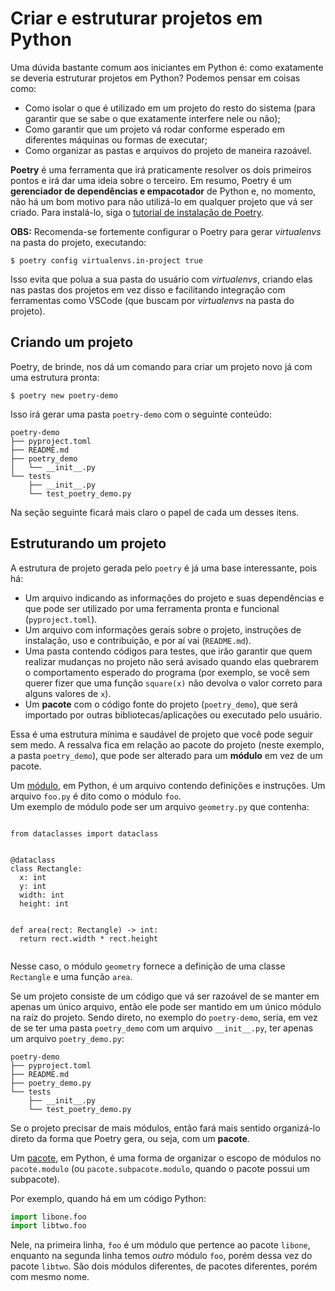 Criar e estruturar projetos em Python
=====================================

Uma dúvida bastante comum aos iniciantes em Python é: como exatamente se
deveria estruturar projetos em Python? Podemos pensar em coisas como:
- Como isolar o que é utilizado em um projeto do resto do sistema (para
  garantir que se sabe o que exatamente interfere nele ou não);
- Como garantir que um projeto vá rodar conforme esperado em diferentes
  máquinas ou formas de executar;
- Como organizar as pastas e arquivos do projeto de maneira razoável.

**Poetry** é uma ferramenta que irá praticamente resolver os dois primeiros
pontos e irá dar uma ideia sobre o terceiro. Em resumo, Poetry é um
**gerenciador de dependências e empacotador** de Python e, no momento, não há
um bom motivo para não utilizá-lo em qualquer projeto que vá ser criado. Para
instalá-lo, siga o [tutorial de instalação de
Poetry](https://python-poetry.org/docs/#installation).

<warn title="Recomendações">
  <b>OBS:</b> Recomenda-se fortemente configurar o Poetry para gerar
  <i>virtualenvs</i> na pasta do projeto, executando:<br>
  <code class="language-console hljs shell">
$ poetry config virtualenvs.in-project true
  </code>
  <br>Isso evita que polua a sua pasta do usuário com <i>virtualenvs</i>, criando elas nas
  pastas dos projetos em vez disso e facilitando integração com ferramentas como
  VSCode (que buscam por <i>virtualenvs</i> na pasta do projeto).
</warn>

Criando um projeto
------------------

Poetry, de brinde, nos dá um comando para criar um projeto novo já com uma
estrutura pronta:

```console
$ poetry new poetry-demo
```

Isso irá gerar uma pasta `poetry-demo` com o seguinte conteúdo:

```console
poetry-demo
├── pyproject.toml
├── README.md
├── poetry_demo
│   └── __init__.py
└── tests
    ├── __init__.py
    └── test_poetry_demo.py
```

Na seção seguinte ficará mais claro o papel de cada um desses itens.

Estruturando um projeto
-----------------------

A estrutura de projeto gerada pelo `poetry` é já uma base interessante, pois
há:
- Um arquivo indicando as informações do projeto e suas dependências e que pode
  ser utilizado por uma ferramenta pronta e funcional (`pyproject.toml`).
- Um arquivo com informações gerais sobre o projeto, instruções de instalação,
  uso e contribuição, e por aí vai (`README.md`).
- Uma pasta contendo códigos para testes, que irão garantir que quem realizar
  mudanças no projeto não será avisado quando elas quebrarem o comportamento
  esperado do programa (por exemplo, se você sem querer fizer que uma função
  `square(x)` não devolva o valor correto para alguns valores de `x`).
- Um **pacote** com o código fonte do projeto (`poetry_demo`), que será
  importado por outras bibliotecas/aplicações ou executado pelo usuário.

Essa é uma estrutura mínima e saudável de projeto que você pode seguir sem
medo. A ressalva fica em relação ao pacote do projeto (neste exemplo, a pasta
`poetry_demo`), que pode ser alterado para um **módulo** em vez de um pacote.

<concept title="Módulo">
Um <a href="https://docs.python.org/pt-br/3/tutorial/modules.html">módulo</a>,
em Python, é um arquivo contendo definições e instruções. Um arquivo
<code>foo.py</code> é dito como o módulo <code>foo</code>.
<br>
Um exemplo de módulo pode ser um arquivo <code>geometry.py</code> que contenha:
<br>
<pre>
<code class="language-python hljs">
from dataclasses import dataclass
<br>
@dataclass
class Rectangle:
  x: int
  y: int
  width: int
  height: int
<br>
def area(rect: Rectangle) -> int:
  return rect.width * rect.height
  </code>
</pre>
Nesse caso, o módulo <code>geometry</code> fornece a definição de uma classe
<code>Rectangle</code> e uma função <code>area</code>.
</concept>

Se um projeto consiste de um código que vá ser razoável de se manter em apenas
um único arquivo, então ele pode ser mantido em um único módulo na raíz do
projeto. Sendo direto, no exemplo do `poetry-demo`, seria, em vez de se ter uma
pasta `poetry_demo` com um arquivo `__init__.py`, ter apenas um arquivo
`poetry_demo.py`:

```console
poetry-demo
├── pyproject.toml
├── README.md
├── poetry_demo.py
└── tests
    ├── __init__.py
    └── test_poetry_demo.py
```

Se o projeto precisar de mais módulos, então fará mais sentido organizá-lo
direto da forma que Poetry gera, ou seja, com um **pacote**.

<concept title="Pacote">
Um <a
href="https://docs.python.org/pt-br/3/tutorial/modules.html#packages">pacote</a>,
em Python, é uma forma de organizar o escopo de módulos no
<code>pacote.modulo</code> (ou <code>pacote.subpacote.modulo</code>, quando o
pacote possui um subpacote).
</concept>

Por exemplo, quando há em um código Python:

```python
import libone.foo
import libtwo.foo
```

Nele, na primeira linha, `foo` é um módulo que pertence ao pacote `libone`,
enquanto na segunda linha temos _outro_ módulo `foo`, porém dessa vez do pacote
`libtwo`. São dois módulos diferentes, de pacotes diferentes, porém com mesmo
nome.
